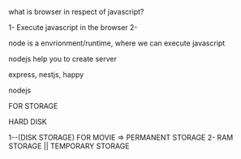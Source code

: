 what is browser in respect of javascript?


1- Execute javascript in the browser
2- 

node is a envrionment/runtime, where we can execute javascript

nodejs help you to create server

express, nestjs, happy 

nodejs

FOR STORAGE

HARD DISK 


1--(DISK STORAGE) FOR MOVIE => PERMANENT STORAGE
2- RAM STORAGE || TEMPORARY STORAGE


